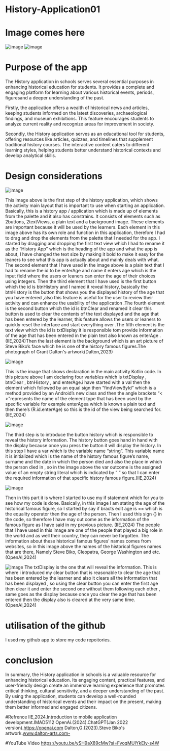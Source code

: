 # History-Application01
# Image comes here
![image](https://github.com/ST10447238/History-Application/assets/160851446/d2d3146f-ad9b-4992-b321-ab4c43e058b3)
![image](https://github.com/ST10447238/History-Application/assets/160851446/93f1634b-7365-4ba2-b4d5-009665c61a11)

# Purpose of the app
The History application in schools serves several essential purposes in enhancing historical education for students. It provides a complete and engaging platform for learning about various historical events, periods, figuresand a deeper understanding of the past.

Firstly, the application offers a wealth of historical news and articles, keeping students informed on the latest discoveries, archaeological findings, and museum exhibitions. This feature encourages students to analyze current reality and recognize areas for improvement in society.

Secondly, the History application serves as an educational tool for students, offering resources like articles, quizzes, and timelines that supplement traditional history courses. The interactive content caters to different learning styles, helping students better understand historical contexts and develop analytical skills.

# Design considerations
![image](https://github.com/ST10447238/History-Application/assets/160851446/bafc4aa5-335c-408f-b833-26ca070d00a8)

This image above is the first step of the history application, which shows the activity main layout that is important to use when starting an application. Basically, this is a history app / application which is made up of elements from the palette and it also has constrains. It consists of elements such as 2buttons, 2textViews, a plain text and a background image. These elements are important because it will be used by the learners. Each element in this image above has its own role and function in this application, therefore I had to drag and drop the elements from the palette that I needed for the app. I started by dragging and dropping the first text view which I had to rename it as the “History App” which is the heading of the app and what the app is about, I have changed the text size by making it bold to make it easy for the leaners to see what this app is actually about and mainly deals with what. The second element that I have used in the image above is a plain text that I had to rename the id to be enterAge and name it enters age which is the input field where the users or leaners can enter the age of their choices using integers. Then the third element that I have used is the first button which the id is  btnHistory and I named it reveal history, basically the  btnHistory is the button that shows you the displayed history of the age that you have entered ,also this feature is useful for the user to review their activity and can enhance the usability of the application .The fourth element is the second button which the id is btnClear and renamed it  clear this button is used to clear the contents of the text displayed and the age that has been entered by the learner, this feature allows the users or leaners to quickly reset the interface and start  everything  over .The fifth element is the text view which the id is txtDisplay it is responsible tom provide information of the age that has been entered in the plain text also known as enterAge .(IIE,2024)Then the last element is the background which is an art picture of Steve Biko’s face which he is one of the history famous figures.The photograph of Grant Dalton's artwork(Dalton,2023)

![image](https://github.com/ST10447238/History-Application/assets/160851446/a3101481-0018-43d4-a244-db538bc8fff0)

This is the image that shows declaration in the main activity Kotlin code. In this picture above I am declaring four variables which is txtDisplay , btnClear , btnHistory , and enterAge.i have started with a val then the element  which followed by an equal sign then “findViewById” which is a method provided by an Android’s new class and then the  angle brackets “< >"represents the name of the element type that has been used by the specific variable for example enterAgea which is  known a plain text and then there’s (R.id.enterAge) so this is the id of the view being searched for.(IIE,2024) 

![image](https://github.com/ST10447238/History-Application/assets/160851446/d8e299e9-d566-42e4-9ded-ea1dfbb6fb1c)

The third step is to introduce the button history which is responsible to reveal the history information. The history button goes hand in hand with the display because once you press the button it will display the history. In this step I have a var which is the variable name “string”. This variable name it is initialized which is the name of the history famous figure’s name, surname and the date in which the person died and also the place in which the person died in , so in the image above the var outcome is the assigned value of an empty string literal which is indicated by “ “ so that I can enter the required information of that specific history famous figure.(IIE,2024)

![image](https://github.com/ST10447238/History-Application/assets/160851446/4315aae4-c4ad-4aa4-b494-3b39bd604869)

Then in this part it is where I started to use my if statement which for you to see how my code is done. Basically, in this image I am stating the age of the historical famous figure, so I started by say if bracts edit age is == which is the equality operator then the age of the person. Then I used this sign {} in the code, so therefore I have may out come as the information of the famous figure as I have said in my previous picture. (IIE,2024) The people that I have used in this image are one of the people that played a big role in the world and as well their country, they can never be forgotten. The information about these historical famous figures’ names comes from websites, so in this image above the names of the historical figures names that are there, Namely Steve Biko, Cleopatra, George Washington and etc. (OpenAI,2024)

![image](https://github.com/ST10447238/History-Application/assets/160851446/b14a0d9d-2436-4205-98ae-8a854645dfe2)
The txtDisplay is the one that will reveal the information. This is where i introduced my clear button that is reasonable to clear the age that has been entered by the learner  and also it clears all the information that has been displayed , so using the clear button you can enter the first age then clear it and enter the second one without them following each other , same goes as the display because once you clear the age that has been entered then the display also is cleared at the very same time.(OpenAI,2024) 
# utilisation of the github
I used my github app to store my code repoitories.
# conclusion
In summary, the History application in schools is a valuable resource for enhancing historical education. Its engaging content, practical features, and user-friendly design create an immersive learning experience that promotes critical thinking, cultural sensitivity, and a deeper understanding of the past. By using the application, students can develop a well-rounded understanding of historical events and their impact on the present, making them better informed and engaged citizens.

#Refrence
IIE,2024.Introduction to mobile application development.IMAD5112
OpenAi.(2024).ChatGPT(Jan 2022 version).https://openai.com
Dalton,G.(2023).Steve Biko's artwork.www.dalton-arts.com-

#YouTube Video
https://youtu.be/ySH9aX89cMw?si=FvoqMUlYkEIy-s4W
